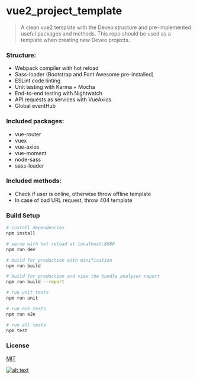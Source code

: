 # vue2_project_template
> A clean vue2 template with the Deveo structure and pre-implemented useful packages and methods. This repo should be used as a template when creating new Deveo projects.

### Structure:
* Webpack compiler with hot reload
* Sass-loader (Bootstrap and Font Awesome pre-installed)
* ESLint code linting
* Unit testing with Karma + Mocha
* End-to-end testing with Nightwatch
* API requests as services with VueAxios
* Global eventHub

### Included packages:
* vue-router
* vuex
* vue-axios
* vue-moment
* node-sass
* sass-loader

### Included methods:
* Check if user is online, otherwise throw offline template
* In case of bad URL request, throw 404 template

### Build Setup

``` bash
# install dependencies
npm install

# serve with hot reload at localhost:8080
npm run dev

# build for production with minification
npm run build

# build for production and view the bundle analyzer report
npm run build --report

# run unit tests
npm run unit

# run e2e tests
npm run e2e

# run all tests
npm test
```

### License
[MIT](http://opensource.org/licenses/MIT)

[![alt text](https://s3-eu-west-1.amazonaws.com/rk-solutions/github_footer.png)](https://deveo.dk)
